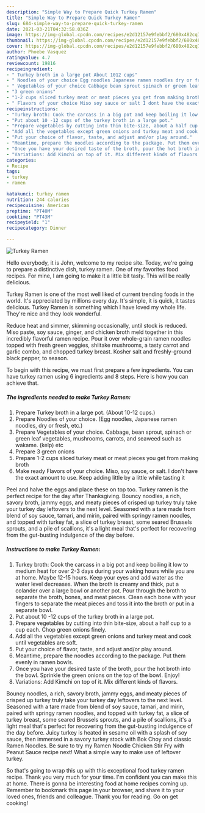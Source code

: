 ```yaml
---
description: "Simple Way to Prepare Quick Turkey Ramen"
title: "Simple Way to Prepare Quick Turkey Ramen"
slug: 684-simple-way-to-prepare-quick-turkey-ramen
date: 2021-03-21T04:32:58.036Z
image: https://img-global.cpcdn.com/recipes/e2d12157e9febbf2/680x482cq70/turkey-ramen-recipe-main-photo.jpg
thumbnail: https://img-global.cpcdn.com/recipes/e2d12157e9febbf2/680x482cq70/turkey-ramen-recipe-main-photo.jpg
cover: https://img-global.cpcdn.com/recipes/e2d12157e9febbf2/680x482cq70/turkey-ramen-recipe-main-photo.jpg
author: Phoebe Vasquez
ratingvalue: 4.7
reviewcount: 19816
recipeingredient:
- " Turkey broth in a large pot About 1012 cups"
- " Noodles of your choice Egg noodles Japanese ramen noodles dry or fresh etc"
- " Vegetables of your choice Cabbage bean sprout spinach or green leaf vegetables mushrooms carrots and seaweed such as wakame kelp etc"
- "3 green onions"
- "1-2 cups sliced turkey meat or meat pieces you get from making broth"
- " Flavors of your choice Miso soy sauce or salt I dont have the exact amount to use Keep adding little by a little while tasting it"
recipeinstructions:
- "Turkey broth: Cook the carcass in a big pot and keep boiling it low to medium heat for over 2-3 days during your waking hours while you are at home. Maybe 12-15 hours. Keep your eyes and add water as the water level decreases. When the broth is creamy and thick, put a colander over a large bowl or another pot. Pour through the broth to separate the broth, bones, and meat pieces. Clean each bone with your fingers to separate the meat pieces and toss it into the broth or put in a separate bowl."
- "Put about 10 -12 cups of the turkey broth in a large pot."
- "Prepare vegetables by cutting into thin bite-size, about a half cup to a cup each. Chop green onions finely."
- "Add all the vegetables except green onions and turkey meat and cook until vegetables are soft."
- "Put your choice of flavor, taste, and adjust and/or play around."
- "Meantime, prepare the noodles according to the package. Put them evenly in ramen bowls."
- "Once you have your desired taste of the broth, pour the hot broth into the bowl. Sprinkle the green onions on the top of the bowl. Enjoy!"
- "Variations: Add Kimchi on top of it. Mix different kinds of flavors."
categories:
- Recipe
tags:
- turkey
- ramen

katakunci: turkey ramen 
nutrition: 244 calories
recipecuisine: American
preptime: "PT40M"
cooktime: "PT43M"
recipeyield: "1"
recipecategory: Dinner

---
```



![Turkey Ramen](https://img-global.cpcdn.com/recipes/e2d12157e9febbf2/680x482cq70/turkey-ramen-recipe-main-photo.jpg)

Hello everybody, it is John, welcome to my recipe site. Today, we're going to prepare a distinctive dish, turkey ramen. One of my favorites food recipes. For mine, I am going to make it a little bit tasty. This will be really delicious.

Turkey Ramen is one of the most well liked of current trending foods in the world. It's appreciated by millions every day. It's simple, it is quick, it tastes delicious. Turkey Ramen is something which I have loved my whole life. They're nice and they look wonderful.

Reduce heat and simmer, skimming occasionally, until stock is reduced. Miso paste, soy sauce, ginger, and chicken broth meld together in this incredibly flavorful ramen recipe. Pour it over whole-grain ramen noodles topped with fresh green veggies, shiitake mushrooms, a tasty carrot and garlic combo, and chopped turkey breast. Kosher salt and freshly-ground black pepper, to season.


To begin with this recipe, we must first prepare a few ingredients. You can have turkey ramen using 6 ingredients and 8 steps. Here is how you can achieve that.

<!--inarticleads1-->

##### The ingredients needed to make Turkey Ramen:

1. Prepare  Turkey broth in a large pot. (About 10-12 cups.)
1. Prepare  Noodles of your choice. (Egg noodles, Japanese ramen noodles, dry or fresh, etc.)
1. Prepare  Vegetables of your choice. Cabbage, bean sprout, spinach or green leaf vegetables, mushrooms, carrots, and seaweed such as wakame. (kelp) etc
1. Prepare 3 green onions
1. Prepare 1-2 cups sliced turkey meat or meat pieces you get from making broth
1. Make ready  Flavors of your choice. Miso, soy sauce, or salt. I don&#39;t have the exact amount to use. Keep adding little by a little while tasting it


Peel and halve the eggs and place these on top too. Turkey ramen is the perfect recipe for the day after Thanksgiving. Bouncy noodles, a rich, savory broth, jammy eggs, and meaty pieces of crisped up turkey truly take your turkey day leftovers to the next level. Seasoned with a tare made from blend of soy sauce, tamari, and mirin, paired with springy ramen noodles, and topped with turkey fat, a slice of turkey breast, some seared Brussels sprouts, and a pile of scallions, it&#39;s a light meal that&#39;s perfect for recovering from the gut-busting indulgence of the day before. 

<!--inarticleads2-->

##### Instructions to make Turkey Ramen:

1. Turkey broth: Cook the carcass in a big pot and keep boiling it low to medium heat for over 2-3 days during your waking hours while you are at home. Maybe 12-15 hours. Keep your eyes and add water as the water level decreases. When the broth is creamy and thick, put a colander over a large bowl or another pot. Pour through the broth to separate the broth, bones, and meat pieces. Clean each bone with your fingers to separate the meat pieces and toss it into the broth or put in a separate bowl.
1. Put about 10 -12 cups of the turkey broth in a large pot.
1. Prepare vegetables by cutting into thin bite-size, about a half cup to a cup each. Chop green onions finely.
1. Add all the vegetables except green onions and turkey meat and cook until vegetables are soft.
1. Put your choice of flavor, taste, and adjust and/or play around.
1. Meantime, prepare the noodles according to the package. Put them evenly in ramen bowls.
1. Once you have your desired taste of the broth, pour the hot broth into the bowl. Sprinkle the green onions on the top of the bowl. Enjoy!
1. Variations: Add Kimchi on top of it. Mix different kinds of flavors.


Bouncy noodles, a rich, savory broth, jammy eggs, and meaty pieces of crisped up turkey truly take your turkey day leftovers to the next level. Seasoned with a tare made from blend of soy sauce, tamari, and mirin, paired with springy ramen noodles, and topped with turkey fat, a slice of turkey breast, some seared Brussels sprouts, and a pile of scallions, it&#39;s a light meal that&#39;s perfect for recovering from the gut-busting indulgence of the day before. Juicy turkey is heated in sesame oil with a splash of soy sauce, then immersed in a savory turkey stock with Bok Choy and classic Ramen Noodles. Be sure to try my Ramen Noodle Chicken Stir Fry with Peanut Sauce recipe next! What a simple way to make use of leftover turkey. 

So that's going to wrap this up with this exceptional food turkey ramen recipe. Thank you very much for your time. I'm confident you can make this at home. There is gonna be interesting food at home recipes coming up. Remember to bookmark this page in your browser, and share it to your loved ones, friends and colleague. Thank you for reading. Go on get cooking!

